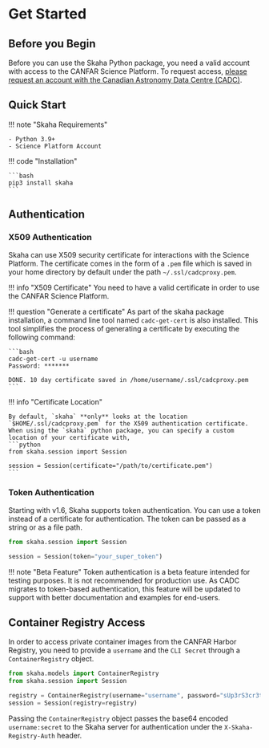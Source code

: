 # Get Started

## Before you Begin

Before you can use the Skaha Python package, you need a valid account with access to the CANFAR Science Platform. To request access, [please request an account with the Canadian Astronomy Data Centre (CADC)](https://www.cadc-ccda.hia-iha.nrc-cnrc.gc.ca/en/auth/request.html).

## Quick Start

!!! note "Skaha Requirements"

    - Python 3.9+
    - Science Platform Account

!!! code "Installation"

    ```bash
    pip3 install skaha
    ```

## Authentication

### X509 Authentication

Skaha can use X509 security certificate for interactions with the Science Platform. The certificate comes in the form of a `.pem` file which is saved in your home directory by default under the path `~/.ssl/cadcproxy.pem`.

!!! info "X509 Certificate"
    You need to have a valid certificate in order to use the CANFAR Science Platform.

!!! question "Generate a certificate"
    As part of the skaha package installation, a command line tool named `cadc-get-cert` is also installed. This tool simplifies the process of generating a certificate by executing the following command:

    ```bash
    cadc-get-cert -u username
    Password: *******

    DONE. 10 day certificate saved in /home/username/.ssl/cadcproxy.pem
    ```



!!! info "Certificate Location"

    By default, `skaha` **only** looks at the location `$HOME/.ssl/cadcproxy.pem` for the X509 authentication certificate. When using the `skaha` python package, you can specify a custom location of your certificate with,
    ```python
    from skaha.session import Session

    session = Session(certificate="/path/to/certificate.pem")
    ```

### Token Authentication

Starting with v1.6, Skaha supports token authentication. You can use a token instead of a certificate for authentication. The token can be passed as a string or as a file path.

```python
from skaha.session import Session

session = Session(token="your_super_token")
```

!!! note "Beta Feature"
    Token authentication is a beta feature intended for testing purposes. It is not recommended for production use. As CADC migrates to token-based authentication, this feature will be updated to support with better documentation and examples for end-users.

## Container Registry Access

In order to access private container images from the CANFAR Harbor Registry, you need to provide a `username` and the `CLI Secret` through a `ContainerRegistry` object.

```python
from skaha.models import ContainerRegistry
from skaha.session import Session

registry = ContainerRegistry(username="username", password="sUp3rS3cr3t")
session = Session(registry=registry)
```

Passing the `ContainerRegistry` object passes the base64 encoded `username:secret` to the Skaha server for authentication under the `X-Skaha-Registry-Auth` header.
